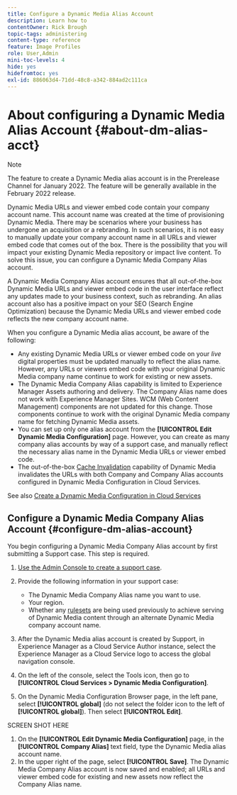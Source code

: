 ```yaml
---
title: Configure a Dynamic Media Alias Account
description: Learn how to
contentOwner: Rick Brough
topic-tags: administering
content-type: reference
feature: Image Profiles
role: User,Admin
mini-toc-levels: 4
hide: yes
hidefromtoc: yes
exl-id: 886063d4-71dd-48c8-a342-884ad2c111ca
---
```

# About configuring a Dynamic Media Alias Account {#about-dm-alias-acct}

>[!NOTE]
>
>The feature to create a Dynamic Media alias account is in the Prerelease Channel for January 2022. The feature will be generally available in the February 2022 release.

Dynamic Media URLs and viewer embed code contain your company account name. This account name was created at the time of provisioning Dynamic Media. There may be scenarios where your business has undergone an acquisition or a rebranding. In such scenarios, it is not easy to manually update your company account name in all URLs and viewer embed code that comes out of the box. There is the possibility that you will impact your existing Dynamic Media repository or impact live content. To solve this issue, you can configure a Dynamic Media Company Alias account.

A Dynamic Media Company Alias account ensures that all out-of-the-box Dynamic Media URLs and viewer embed code in the user interface reflect any updates made to your business context, such as rebranding. An alias account also has a positive impact on your SEO (Search Engine Optimization) because the Dynamic Media URLs and viewer embed code reflects the new company account name.

When you configure a Dynamic Media alias account, be aware of the following:

* Any existing Dynamic Media URLs or viewer embed code on your *live* digital properties must be updated manually to reflect the alias name. However, any URLs or viewers embed code with your original Dynamic Media company name continue to work for existing or new assets.
* The Dynamic Media Company Alias capability is limited to Experience Manager Assets authoring and delivery. The Company Alias name does not work with Experience Manager Sites. WCM (Web Content Management) components are not updated for this change. Those components continue to work with the original Dynamic Media company name for fetching Dynamic Media assets.
* You can set up only one alias account from the **[!UICONTROL Edit Dynamic Media Configuration]** page. However, you can create as many company alias accounts by way of a support case, and manually reflect the necessary alias name in the Dynamic Media URLs or viewer embed code.
* The out-of-the-box [Cache Invalidation](/help/assets/dynamic-media/invalidate-cdn-cache-dynamic-media.md) capability of Dynamic Media invalidates the URLs with both Company and Company Alias accounts configured in Dynamic Media Configuration in Cloud Services.

See also [Create a Dynamic Media Configuration in Cloud Services](/help/assets/dynamic-media/config-dm.md#configuring-dynamic-media-cloud-services)

## Configure a Dynamic Media Company Alias Account {#configure-dm-alias-account}

You begin configuring a Dynamic Media Company Alias account by first submitting a Support case. This step is required.

1. [Use the Admin Console to create a support case](https://helpx.adobe.com/enterprise/using/support-for-experience-cloud.html).
1. Provide the following information in your support case:

    * The Dynamic Media Company Alias name you want to use.
    * Your region.
    * Whether any [rulesets](/help/assets/dynamic-media/using-rulesets-to-transform-urls.md) are being used previously to achieve serving of Dynamic Media content through an alternate Dynamic Media company account name.

1. After the Dynamic Media alias account is created by Support, in Experience Manager as a Cloud Service Author instance, select the Experience Manager as a Cloud Service logo to access the global navigation console.
1. On the left of the console, select the Tools icon, then go to **[!UICONTROL Cloud Services > Dynamic Media Configuration]**.
1. On the Dynamic Media Configuration Browser page, in the left pane, select **[!UICONTROL global]** (do not select the folder icon to the left of **[!UICONTROL global]**). Then select **[!UICONTROL Edit]**.

SCREEN SHOT HERE

1. On the **[!UICONTROL Edit Dynamic Media Configuration]** page, in the **[!UICONTROL Company Alias]** text field, type the Dynamic Media alias account name.
1. In the upper right of the page, select **[!UICONTROL Save]**.
The Dynamic Media Company Alias account is now saved and enabled; all URLs and viewer embed code for existing and new assets now reflect the Company Alias name.